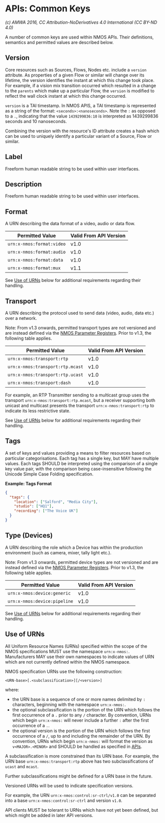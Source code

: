 # APIs: Common Keys

_(c) AMWA 2016, CC Attribution-NoDerivatives 4.0 International (CC BY-ND 4.0)_

A number of common keys are used within NMOS APIs. Their definitions, semantics and permitted values are described below.

## Version

Core resources such as Sources, Flows, Nodes etc. include a `version` attribute. As properties of a given Flow or similar will change over its lifetime, the version identifies the instant at which this change took place. For example, if a vision mix transition occurred which resulted in a change to the `parents` which make up a particular Flow, the `version` is modified to reflect the wall clock instant at which this change occurred.

`version` is a TAI timestamp. In NMOS APIS, a TAI timestamp is represented as a string of the format: `<seconds>:<nanoseconds>`. Note the  `:` as opposed to a `.`, indicating that the value `1439299836:10` is interpreted as 1439299836 seconds and 10 nanoseconds.

Combining the version with the resource's ID attribute creates a hash which can be used to uniquely identify a particular variant of a Source, Flow or similar.

## Label

Freeform human readable string to be used within user interfaces.

## Description

Freeform human readable string to be used within user interfaces.

## Format

A URN describing the data format of a video, audio or data flow.

| **Permitted Value**       | **Valid From API Version** |
|---------------------------|----------------------------|
| `urn:x-nmos:format:video` | v1.0                       |
| `urn:x-nmos:format:audio` | v1.0                       |
| `urn:x-nmos:format:data`  | v1.0                       |
| `urn:x-nmos:format:mux`   | v1.1                       |

See [Use of URNs](#use-of-urns) below for additional requirements regarding their handling.

## Transport

A URN describing the protocol used to send data (video, audio, data etc.) over a network.

Note: From v1.3 onwards, permitted transport types are not versioned and are instead defined via the [NMOS Parameter Registers](https://github.com/AMWA-TV/nmos-parameter-registers). Prior to v1.3, the following table applies.

| **Permitted Value**              | **Valid From API Version** |
|----------------------------------|----------------------------|
| `urn:x-nmos:transport:rtp`       | v1.0                       |
| `urn:x-nmos:transport:rtp.mcast` | v1.0                       |
| `urn:x-nmos:transport:rtp.ucast` | v1.0                       |
| `urn:x-nmos:transport:dash`      | v1.0                       |

For example, an RTP Transmitter sending to a multicast group uses the transport `urn:x-nmos:transport:rtp.mcast`, but a receiver supporting both unicast and multicast presents the transport `urn:x-nmos:transport:rtp` to indicate its less restrictive state.

See [Use of URNs](#use-of-urns) below for additional requirements regarding their handling.

## Tags

A set of keys and values providing a means to filter resources based on particular categorisations. Each tag has a single key, but MAY have multiple values. Each tags SHOULD be interpreted using the comparison of a single key value pair, with the comparison being case-insensitive following the Unicode Simple Case Folding specification.

**Example: Tags Format**

```json
{
  "tags": {
    "location": ["Salford", "Media City"],
    "studio": ["HQ1"],
    "recording": ["The Voice UK"]
  }
}
```

## Type (Devices)

A URN describing the role which a Device has within the production environment (such as camera, mixer, tally light etc.).

Note: From v1.3 onwards, permitted device types are not versioned and are instead defined via the [NMOS Parameter Registers](https://github.com/AMWA-TV/nmos-parameter-registers). Prior to v1.3, the following table applies.

| **Permitted Value**          | **Valid From API Version** |
|------------------------------|----------------------------|
| `urn:x-nmos:device:generic`  | v1.0                       |
| `urn:x-nmos:device:pipeline` | v1.0                       |

See [Use of URNs](#use-of-urns) below for additional requirements regarding their handling.

## Use of URNs

All Uniform Resource Names (URNs) specified within the scope of the NMOS specifications MUST use the namespace `urn:x-nmos:`. Manufacturers MAY use their own namespaces to indicate values of URN which are not currently defined within the NMOS namespace.

NMOS specification URNs use the following construction:

```
<URN-base>[.<subclassification>][/<version>]
```

where:

- the URN base is a sequence of one or more names delimited by `:` characters, beginning with the namespace `urn:x-nmos:`.
- the optional subclassification is the portion of the URN which follows the first occurrence of a `.` prior to any `/` character. By convention, URNs which begin `urn:x-nmos:` will never include a further `:` after the first occurrence of a `.`.
- the optional version is the portion of the URN which follows the first occurrence of a `/`, up to and including the remainder of the URN. By convention, URNs which begin `urn:x-nmos:` will format the version as `v<MAJOR>.<MINOR>` and SHOULD be handled as specified in [APIs](APIs.md).

A subclassification is more constrained than its URN base.  For example, the URN base `urn:x-nmos:transport:rtp` above has two subclassifications of `ucast` and `mcast`.

Further subclassifications might be defined for a URN base in the future.

Versioned URNs will be used to indicate specification versions.

For example, the URN `urn:x-nmos:control:sr-ctrl/v1.0` can be separated into a base `urn:x-nmos:control:sr-ctrl` and version `v1.0`.

API clients MUST be tolerant to URNs which have not yet been defined, but which might be added in later API versions.
